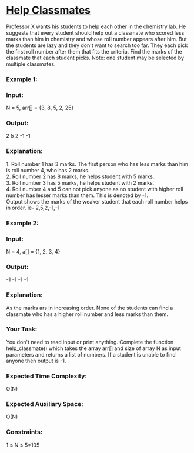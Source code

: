 <h1><a href="https://www.geeksforgeeks.org/problems/help-classmates--141631/1?itm_source=geeksforgeeks&itm_medium=article&itm_campaign=practice_card">Help Classmates</a></h1>

Professor X wants his students to help each other in the chemistry lab. He suggests that every student should help out a classmate who scored less marks than him in chemistry and whose roll number appears after him. But the students are lazy and they don't want to search too far. They each pick the first roll number after them that fits the criteria. Find the marks of the classmate that each student picks.
Note: one student may be selected by multiple classmates.

<h3>Example 1:</h3>

<h3>Input:</h3> N = 5, arr[] = {3, 8, 5, 2, 25}
<h3>Output:</h3> 2 5 2 -1 -1
<h3>Explanation: </h3>
1. Roll number 1 has 3 marks. The first person 
who has less marks than him is roll number 4, 
who has 2 marks.<br>
2. Roll number 2 has 8 marks, he helps student 
with 5 marks.<br>
3. Roll number 3 has 5 marks, he helps student 
with 2 marks.<br>
4. Roll number 4 and 5 can not pick anyone as 
no student with higher roll number has lesser 
marks than them. This is denoted by -1.<br>
Output shows the marks of the weaker student that 
each roll number helps in order. ie- 2,5,2,-1,-1

<h3>Example 2:</h3>

<h3>Input:</h3> N = 4, a[] = {1, 2, 3, 4}
<h3>Output:</h3> -1 -1 -1 -1 
<h3>Explanation:</h3> As the marks ars in increasing order. 
None of the students can find a classmate who has 
a higher roll number and less marks than them.
<h3>Your Task: </h3> 
You don't need to read input or print anything. Complete the function help_classmate() which takes the array arr[] and size of array N as input parameters and returns a list of numbers. If a student is unable to find anyone then output is -1.

<h3>Expected Time Complexity:</h3> O(N)
<h3>Expected Auxiliary Space:</h3> O(N)

<h3>Constraints:</h3>
1 ≤ N ≤ 5*105
